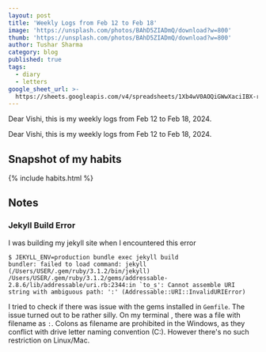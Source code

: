 ```yaml
---
layout: post
title: 'Weekly Logs from Feb 12 to Feb 18'
image: 'https://unsplash.com/photos/BAhD5ZIADmQ/download?w=800'
thumb: 'https://unsplash.com/photos/BAhD5ZIADmQ/download?w=800'
author: Tushar Sharma
category: blog
published: true
tags:
  - diary
  - letters
google_sheet_url: >-
  https://sheets.googleapis.com/v4/spreadsheets/1Xb4wV0AOQiGWwXaciIBX-rkFebzg8DlAcRcClshyAnA/values/Habits!A77:T89?alt=json&key=AIzaSyCgYRKf_apK3TUSYGO9WhQ5dN-ukY4H0gw
---
```


Dear Vishi, this is my weekly logs from Feb 12 to Feb 18, 2024.<!-- truncate_here -->

Dear Vishi, this is my weekly logs from Feb 12 to Feb 18, 2024.


## Snapshot of my habits

{% include habits.html %}

## Notes

### Jekyll Build Error

I was building my jekyll site when I encountered this error

```
$ JEKYLL_ENV=production bundle exec jekyll build
bundler: failed to load command: jekyll (/Users/USER/.gem/ruby/3.1.2/bin/jekyll)
/Users/USER/.gem/ruby/3.1.2/gems/addressable-2.8.6/lib/addressable/uri.rb:2344:in `to_s': Cannot assemble URI string with ambiguous path: ':' (Addressable::URI::InvalidURIError)
```

I tried to check if there was issue with the gems installed in `Gemfile`. The issue turned out to be rather silly. On my terminal , there was a file with filename as `:`. Colons as filename are prohibited in the Windows, as they conflict with drive letter naming convention (C:). However there's no such restriction on Linux/Mac. 
